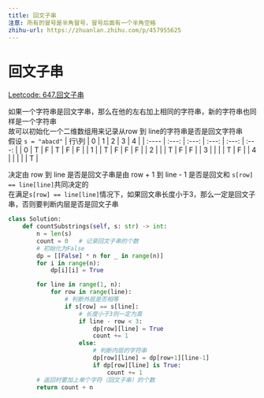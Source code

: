 ```yaml
---
title: 回文子串
注意: 所有的冒号是半角冒号，冒号后面有一个半角空格
zhihu-url: https://zhuanlan.zhihu.com/p/457955625
---
```


# 回文子串
[Leetcode: 647.回文子串](https://leetcode-cn.com/problems/palindromic-substrings/)

如果一个字符串是回文字串，那么在他的左右加上相同的字符串，新的字符串也同样是一个字符串\
故可以初始化一个二维数组用来记录从row 到 line的字符串是否是回文字符串\
假设 `s = "abacd"`
| 行\列 |   0   |   1   |   2   |   3   |   4   |
| :---- | :---: | :---: | :---: | :---: | :---: |
| 0     |   T   |   F   |   T   |   F   |   F   |
| 1     |       |   T   |   F   |   F   |   F   |
| 2     |       |       |   T   |   F   |   F   |
| 3     |       |       |       |   T   |   F   |
| 4     |       |       |       |       |   T   |

决定由 row 到 line 是否是回文子串是由 row + 1 到 line - 1 是否是回文和 `s[row] == line[line]`共同决定的\
在满足`s[row] == line[line]`情况下，如果回文串长度小于3，那么一定是回文子串，否则要判断内层是否是回文子串
```python
class Solution:
    def countSubstrings(self, s: str) -> int:
        n = len(s)
        count = 0   # 记录回文子串的个数
        # 初始化为False
        dp = [[False] * n for _ in range(n)]
        for i in range(n):
            dp[i][i] = True

        for line in range(1, n):
            for row in range(line):
                # 判断外层是否相等
                if s[row] == s[line]:
                    # 长度小于3则一定为真
                    if line - row < 3:
                        dp[row][line] = True
                        count += 1
                    else:
                        # 判断内层的字符串
                        dp[row][line] = dp[row+1][line-1]
                        if dp[row][line] is True:
                            count += 1
        # 返回时要加上单个字符（回文子串）的个数
        return count + n
```